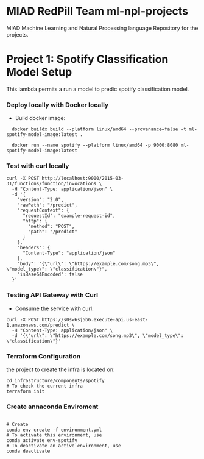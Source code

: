 # MIAD RedPill Team ml-npl-projects
MIAD Machine Learning and Natural Processing language Repository for the projects.


# Project 1: Spotify Classification Model Setup 

This lambda permits a run a model to predic spotify classification model.

### Deploy locally with Docker locally
- Build docker image:

```shell
  docker buildx build --platform linux/amd64 --provenance=false -t ml-spotify-model-image:latest .
```

```shell
  docker run --name spotify --platform linux/amd64 -p 9000:8080 ml-spotify-model-image:latest
```

### Test with curl locally
```shell
curl -X POST http://localhost:9000/2015-03-31/functions/function/invocations \
  -H "Content-Type: application/json" \
  -d '{
    "version": "2.0",
    "rawPath": "/predict",
    "requestContext": {
      "requestId": "example-request-id",
      "http": {
        "method": "POST",
        "path": "/predict"
      }
    },
    "headers": {
      "Content-Type": "application/json"
    },
    "body": "{\"url\": \"https://example.com/song.mp3\", \"model_type\": \"classification\"}",
    "isBase64Encoded": false
  }'

```


### Testing  API Gateway with Curl 
- Consume the service with curl:

```shell
curl -X POST https://s0sw6sj5b6.execute-api.us-east-1.amazonaws.com/predict \
  -H "Content-Type: application/json" \
  -d '{\"url\": \"https://example.com/song.mp3\", \"model_type\": \"classification\"}'

```

### Terraform Configuration 

the project to create the infra is located on:
```shell
cd infrastructure/components/spotify
# To check the current infra
terraform init
```

### Create annaconda Enviroment

```shell

# Create
conda env create -f environment.yml
# To activate this environment, use
conda activate env-spotify
# To deactivate an active environment, use
conda deactivate

```



